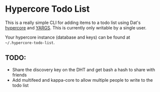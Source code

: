 # Hypercore Todo List

This is a really simple CLI for adding items to a todo list using Dat's [hypercore](https://github.com/mafintosh/hypercore) and [YARGS](http://yargs.js.org/). This is currently only writable by a single user.

Your hypercore instance (database and keys) can be found at `~/.hypercore-todo-list`.

## TODO: 
- Share the discovery key on the DHT and get bash a hash to share with friends
- Add multifeed and kappa-core to allow multiple people to write to the todo list 
